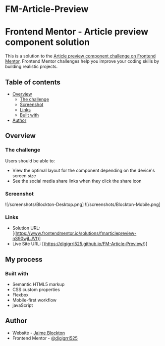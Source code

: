 # FM-Article-Preview
# Frontend Mentor - Article preview component solution

This is a solution to the [Article preview component challenge on Frontend Mentor](https://www.frontendmentor.io/challenges/article-preview-component-dYBN_pYFT). Frontend Mentor challenges help you improve your coding skills by building realistic projects. 

## Table of contents

- [Overview](#overview)
  - [The challenge](#the-challenge)
  - [Screenshot](#screenshot)
  - [Links](#links)
  - [Built with](#built-with)
- [Author](#author)

## Overview

### The challenge

Users should be able to:

- View the optimal layout for the component depending on the device's screen size
- See the social media share links when they click the share icon

### Screenshot

![/screenshots/Blockton-Desktop.png]
![/screenshots/Blockton-Mobile.png] 
### Links

- Solution URL: [(https://www.frontendmentor.io/solutions/fmarticlepreview-nS90wjLJVf)]
- Live Site URL: [(https://digigrrl525.github.io/FM-Article-Preview/)]

## My process

### Built with

- Semantic HTML5 markup
- CSS custom properties
- Flexbox
- Mobile-first workflow
- javaScript


## Author

- Website - [Jaime Blockton](https://dana-blockton.myportfolio.com/)
- Frontend Mentor - [@digigrrl525](https://www.frontendmentor.io/profile/digigrrl525)

